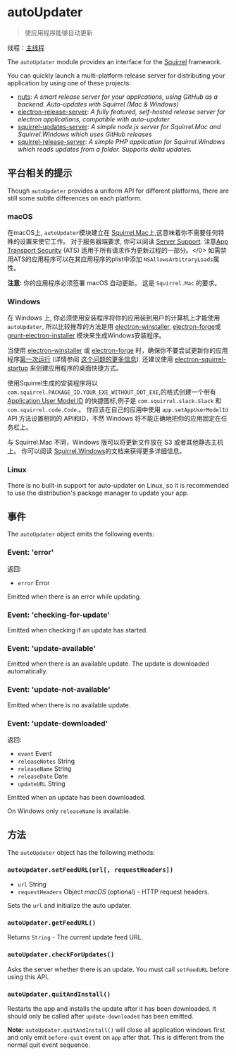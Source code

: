 # autoUpdater

> 使应用程序能够自动更新

线程：[主线程](../glossary.md#main-process)

The `autoUpdater` module provides an interface for the [Squirrel](https://github.com/Squirrel) framework.

You can quickly launch a multi-platform release server for distributing your application by using one of these projects:

* [nuts](https://github.com/GitbookIO/nuts): *A smart release server for your applications, using GitHub as a backend. Auto-updates with Squirrel (Mac & Windows)*
* [electron-release-server](https://github.com/ArekSredzki/electron-release-server): *A fully featured, self-hosted release server for electron applications, compatible with auto-updater*
* [squirrel-updates-server](https://github.com/Aluxian/squirrel-updates-server): *A simple node.js server for Squirrel.Mac and Squirrel.Windows which uses GitHub releases*
* [squirrel-release-server](https://github.com/Arcath/squirrel-release-server): *A simple PHP application for Squirrel.Windows which reads updates from a folder. Supports delta updates.*

## 平台相关的提示

Though `autoUpdater` provides a uniform API for different platforms, there are still some subtle differences on each platform.

### macOS

在macOS上, `autoUpdater`模块建立在 [Squirrel.Mac](https://github.com/Squirrel/Squirrel.Mac)上,这意味着你不需要任何特殊的设置来使它工作。 对于服务器端要求, 你可以阅读 [Server Support](https://github.com/Squirrel/Squirrel.Mac#server-support). 注意[App Transport Security](https://developer.apple.com/library/content/documentation/General/Reference/InfoPlistKeyReference/Articles/CocoaKeys.html#//apple_ref/doc/uid/TP40009251-SW35) (ATS) 适用于所有请求作为更新过程的一部分。</0> 如需禁用ATS的应用程序可以在其应用程序的plist中添加 `NSAllowsArbitraryLoads`属性。

**注意:** 你的应用程序必须签署 macOS 自动更新。 这是 `Squirrel.Mac` 的要求。

### Windows

在 Windows 上, 你必须使用安装程序将你的应用装到用户的计算机上才能使用`autoUpdater`, 所以比较推荐的方法是用 [electron-winstaller](https://github.com/electron/windows-installer), [electron-forge](https://github.com/electron-userland/electron-forge)或 [grunt-electron-installer](https://github.com/electron/grunt-electron-installer) 模块来生成Windows安装程序。

当使用 [electron-winstaller](https://github.com/electron/windows-installer) 或 [electron-forge](https://github.com/electron-userland/electron-forge) 时，确保你不要尝试更新你的应用程序[第一次运行](https://github.com/electron/windows-installer#handling-squirrel-events) (详情参阅 [这个问题的更多信息](https://github.com/electron/electron/issues/7155)). 还建议使用 [electron-squirrel-startup](https://github.com/mongodb-js/electron-squirrel-startup) 来创建应用程序的桌面快捷方式。

使用Squirrel生成的安装程序将以`com.squirrel.PACKAGE_ID.YOUR_EXE_WITHOUT_DOT_EXE`,的格式创建一个带有[Application User Model ID](https://msdn.microsoft.com/en-us/library/windows/desktop/dd378459(v=vs.85).aspx) 的快捷图标,例子是 `com.squirrel.slack.Slack` 和 `com.squirrel.code.Code`.。 你应该在自己的应用中使用 `app.setAppUserModelId` API 方法设置相同的 API和ID，不然 Windows 将不能正确地把你的应用固定在任务栏上。

与 Squirrel.Mac 不同，Windows 版可以将更新文件放在 S3 或者其他静态主机上。 你可以阅读 [Squirrel.Windows](https://github.com/Squirrel/Squirrel.Windows)的文档来获得更多详细信息。

### Linux

There is no built-in support for auto-updater on Linux, so it is recommended to use the distribution's package manager to update your app.

## 事件

The `autoUpdater` object emits the following events:

### Event: 'error'

返回:

* `error` Error

Emitted when there is an error while updating.

### Event: 'checking-for-update'

Emitted when checking if an update has started.

### Event: 'update-available'

Emitted when there is an available update. The update is downloaded automatically.

### Event: 'update-not-available'

Emitted when there is no available update.

### Event: 'update-downloaded'

返回:

* `event` Event
* `releaseNotes` String
* `releaseName` String
* `releaseDate` Date
* `updateURL` String

Emitted when an update has been downloaded.

On Windows only `releaseName` is available.

## 方法

The `autoUpdater` object has the following methods:

### `autoUpdater.setFeedURL(url[, requestHeaders])`

* `url` String
* `requestHeaders` Object *macOS* (optional) - HTTP request headers.

Sets the `url` and initialize the auto updater.

### `autoUpdater.getFeedURL()`

Returns `String` - The current update feed URL.

### `autoUpdater.checkForUpdates()`

Asks the server whether there is an update. You must call `setFeedURL` before using this API.

### `autoUpdater.quitAndInstall()`

Restarts the app and installs the update after it has been downloaded. It should only be called after `update-downloaded` has been emitted.

**Note:** `autoUpdater.quitAndInstall()` will close all application windows first and only emit `before-quit` event on `app` after that. This is different from the normal quit event sequence.